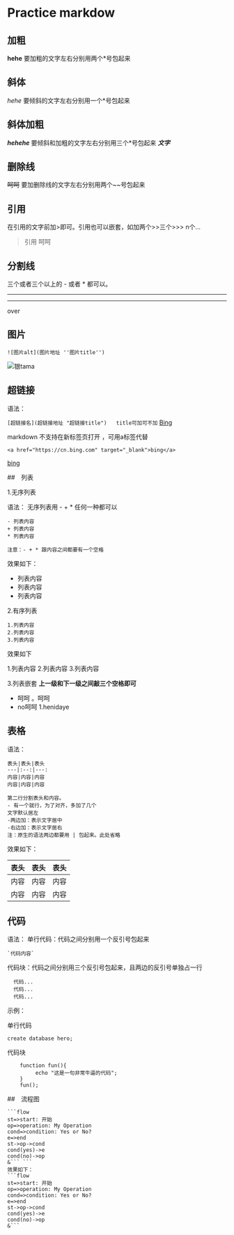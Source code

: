 # Practice markdow

## 加粗
**hehe**
要加粗的文字左右分别用两个*号包起来

## 斜体
*hehe*
要倾斜的文字左右分别用一个*号包起来

## 斜体加粗
***hehehe***
要倾斜和加粗的文字左右分别用三个*号包起来   ***文字***

## 删除线
~~呵呵~~
要加删除线的文字左右分别用两个~~号包起来

## 引用
在引用的文字前加>即可。引用也可以嵌套，如加两个>>三个>>> n个...
> 引用 呵呵

## 分割线
三个或者三个以上的 - 或者 * 都可以。
****

----
over

## 图片

`
![图片alt](图片地址 ''图片title'')
`

![银tama](https://tse2-mm.cn.bing.net/th?id=OIP.ZmC3WhuAM9bgpvWC8gATlgHaEK&w=268&h=160&c=7&o=5&pid=1.7 "hhehe")

## 超链接

语法：

`[超链接名](超链接地址 "超链接title")	title可加可不加`
[Bing](https://cn.bing.com "Bing")

markdown 不支持在新标签页打开 ，可用a标签代替

`
<a href="https://cn.bing.com" target="_blank">bing</a>
`

<a href="https://cn.bing.com" target="_blank">bing</a>

##　列表

1.无序列表

语法：
无序列表用 - + * 任何一种都可以

```
- 列表内容
+ 列表内容
* 列表内容

注意：- + * 跟内容之间都要有一个空格
```
效果如下：

- 列表内容
- 列表内容
- 列表内容


2.有序列表
```
1.列表内容
2.列表内容
3.列表内容
```
效果如下

1.列表内容
2.列表内容
3.列表内容

3.列表嵌套
**上一级和下一级之间敲三个空格即可**
- 呵呵
   。呵呵
- no呵呵
   1.henidaye
## 表格
语法：

```
表头|表头|表头
---|:--:|---:
内容|内容|内容
内容|内容|内容

第二行分割表头和内容。
- 有一个就行，为了对齐，多加了几个
文字默认居左
-两边加：表示文字居中
-右边加：表示文字居右
注：原生的语法两边都要用 | 包起来。此处省略
```

效果如下：

表头|表头|表头
---|:--:|---:
内容|内容|内容
内容|内容|内容

## 代码
语法：
单行代码：代码之间分别用一个反引号包起来
```
`代码内容`
```
代码块：代码之间分别用三个反引号包起来，且两边的反引号单独占一行
```
  代码...
  代码...
  代码...
```
示例：

单行代码

`create database hero;`

代码块

```
    function fun(){
         echo "这是一句非常牛逼的代码";
    }
    fun();
```
##　流程图
```
```flow
st=>start: 开始
op=>operation: My Operation
cond=>condition: Yes or No?
e=>end
st->op->cond
cond(yes)->e
cond(no)->op
&``` ```
效果如下：
```flow
st=>start: 开始
op=>operation: My Operation
cond=>condition: Yes or No?
e=>end
st->op->cond
cond(yes)->e
cond(no)->op
&```




